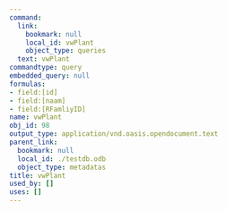 ```yaml
---
command:
  link:
    bookmark: null
    local_id: vwPlant
    object_type: queries
  text: vwPlant
commandtype: query
embedded_query: null
formulas:
- field:[id]
- field:[naam]
- field:[RFamliyID]
name: vwPlant
obj_id: 98
output_type: application/vnd.oasis.opendocument.text
parent_link:
  bookmark: null
  local_id: ./testdb.odb
  object_type: metadatas
title: vwPlant
used_by: []
uses: []
---
```

